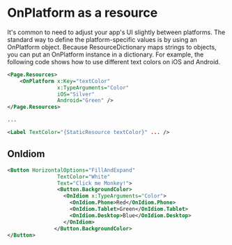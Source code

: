 # OnPlatform as a resource

It's common to need to adjust your app's UI slightly between platforms. The standard way to define the platform-specific values is by using an OnPlatform object.
Because ResourceDictionary maps strings to objects, you can put an OnPlatform instance in a dictionary. For example, the following code shows how to use different text colors on iOS and Android.

```xml
<Page.Resources>
    <OnPlatform x:Key="textColor"
                x:TypeArguments="Color"
                iOS="Silver"
                Android="Green" />
</Page.Resources>

...

<Label TextColor="{StaticResource textColor}" ... />
```

## OnIdiom

```xml
<Button HorizontalOptions="FillAndExpand"
                TextColor="White"
                Text="Click me Monkey!">
                <Button.BackgroundColor>
                  <OnIdiom x:TypeArguments="Color">
                    <OnIdiom.Phone>Red</OnIdiom.Phone>
                    <OnIdiom.Tablet>Green</OnIdiom.Tablet>
                    <OnIdiom.Desktop>Blue</OnIdiom.Desktop>
                  </OnIdiom>
               </Button.BackgroundColor>
</Button>
```